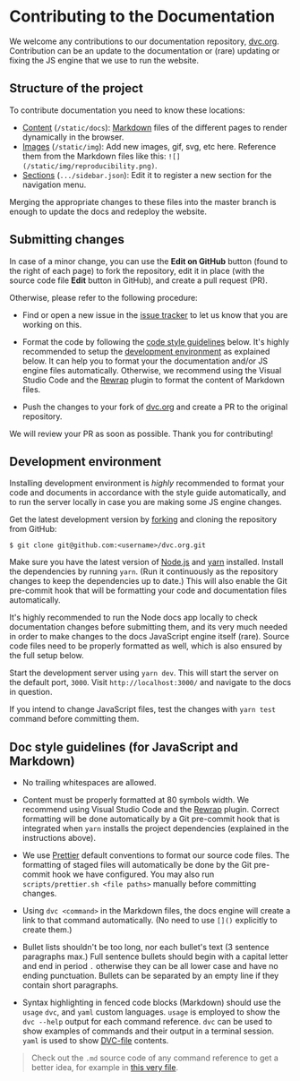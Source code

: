 # Contributing to the Documentation

We welcome any contributions to our documentation repository,
[dvc.org](https://github.com/iterative/dvc.org). Contribution can be an update
to the documentation or (rare) updating or fixing the JS engine that we use to
run the website.

## Structure of the project

To contribute documentation you need to know these locations:

- [Content](https://github.com/iterative/dvc.org/tree/master/static/docs)
  (`/static/docs`):
  [Markdown](https://guides.github.com/features/mastering-markdown/) files of
  the different pages to render dynamically in the browser.
- [Images](https://github.com/iterative/dvc.org/tree/master/static/img)
  (`/static/img`): Add new images, gif, svg, etc here. Reference them from the
  Markdown files like this: `![](/static/img/reproducibility.png)`.
- [Sections](https://github.com/iterative/dvc.org/tree/master/src/Documentation/sidebar.json)
  (`.../sidebar.json`): Edit it to register a new section for the navigation
  menu.

Merging the appropriate changes to these files into the master branch is enough
to update the docs and redeploy the website.

## Submitting changes

In case of a minor change, you can use the **Edit on GitHub** button (found to
the right of each page) to fork the repository, edit it in place (with the
source code file **Edit** button in GitHub), and create a pull request (PR).

Otherwise, please refer to the following procedure:

- Find or open a new issue in the
  [issue tracker](https://github.com/iterative/dvc.org/issues) to let us know
  that you are working on this.

- Format the code by following the
  [code style guidelines](#code-style-guidelines) below. It's highly recommended
  to setup the [development environment](#development-environment) as explained
  below. It can help you to format your the documentation and/or JS engine files
  automatically. Otherwise, we recommend using the Visual Studio Code and the
  [Rewrap](https://marketplace.visualstudio.com/items?itemName=stkb.rewrap)
  plugin to format the content of Markdown files.

- Push the changes to your fork of
  [dvc.org](https://github.com/iterative/dvc.org.git) and create a PR to the
  original repository.

We will review your PR as soon as possible. Thank you for contributing!

## Development environment

Installing development environment is _highly_ recommended to format your code
and documents in accordance with the style guide automatically, and to run the
server locally in case you are making some JS engine changes.

Get the latest development version by
[forking](https://help.github.com/en/articles/fork-a-repo) and cloning the
repository from GitHub:

```dvc
$ git clone git@github.com:<username>/dvc.org.git
```

Make sure you have the latest version of [Node.js](https://nodejs.org/en/) and
[yarn](https://yarnpkg.com/en/) installed. Install the dependencies by running
`yarn`. (Run it continuously as the repository changes to keep the dependencies
up to date.) This will also enable the Git pre-commit hook that will be
formatting your code and documentation files automatically.

It's highly recommended to run the Node docs app locally to check documentation
changes before submitting them, and its very much needed in order to make
changes to the docs JavaScript engine itself (rare). Source code files need to
be properly formatted as well, which is also ensured by the full setup below.

Start the development server using `yarn dev`. This will start the server on the
default port, `3000`. Visit `http://localhost:3000/` and navigate to the docs in
question.

If you intend to change JavaScript files, test the changes with `yarn test`
command before committing them.

## Doc style guidelines (for JavaScript and Markdown)

- No trailing whitespaces are allowed.

- Content must be properly formatted at 80 symbols width. We recommend using
  Visual Studio Code and the
  [Rewrap](https://marketplace.visualstudio.com/items?itemName=stkb.rewrap)
  plugin. Correct formatting will be done automatically by a Git pre-commit hook
  that is integrated when `yarn` installs the project dependencies (explained in
  the instructions above).

- We use [Prettier](https://prettier.io/) default conventions to format our
  source code files. The formatting of staged files will automatically be done
  by the Git pre-commit hook we have configured. You may also run
  `scripts/prettier.sh <file paths>` manually before committing changes.

- Using `dvc <command>` in the Markdown files, the docs engine will create a
  link to that command automatically. (No need to use `[]()` explicitly to
  create them.)

- Bullet lists shouldn't be too long, nor each bullet's text (3 sentence
  paragraphs max.) Full sentence bullets should begin with a capital letter and
  end in period `.` otherwise they can be all lower case and have no ending
  punctuation. Bullets can be separated by an empty line if they contain short
  paragraphs.

- Syntax highlighting in fenced code blocks (Markdown) should use the `usage`
  `dvc`, and `yaml` custom languages. `usage` is employed to show the
  `dvc --help` output for each command reference. `dvc` can be used to show
  examples of commands and their output in a terminal session. `yaml` is used to
  show [DVC-file](/doc/user-guide/dvc-file-format) contents.

> Check out the `.md` source code of any command reference to get a better idea,
> for example in
> [this very file](https://raw.githubusercontent.com/iterative/dvc.org/master/static/docs/user-guide/contributing-doc.md).
